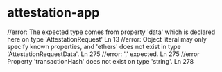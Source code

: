 # attestation-app

//error: The expected type comes from property 'data' which is declared here on type 'AttestationRequest' Ln 13
//error: Object literal may only specify known properties, and 'ethers' does not exist in type 'AttestationRequestData'.  Ln 275
//error: ',' expected. Ln 275
//error Property 'transactionHash' does not exist on type 'string'.  Ln 278
